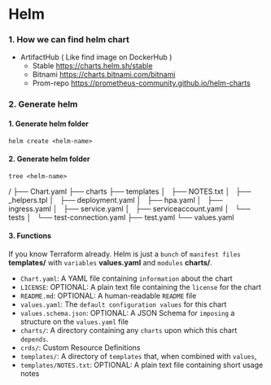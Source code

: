 # Helm
### 1. How we can find helm chart
* ArtifactHub ( Like find image on DockerHub )
  * Stable      https://charts.helm.sh/stable 
  * Bitnami     https://charts.bitnami.com/bitnami
  * Prom-repo   https://prometheus-community.github.io/helm-charts
### 2. Generate helm
#### 1. Generate helm folder
```
helm create <helm-name>
```

#### 2. Generate helm folder
```
tree <helm-name>
```
<helm-name>/
├── Chart.yaml
├── charts
├── templates
│   ├── NOTES.txt
│   ├── _helpers.tpl
│   ├── deployment.yaml
│   ├── hpa.yaml
│   ├── ingress.yaml
│   ├── service.yaml
│   ├── serviceaccount.yaml
│   └── tests
│       └── test-connection.yaml
├── test.yaml
└── values.yaml

#### 3. Functions
If you know Terraform already. Helm is just a `bunch` of `manifest files` **templates/** with `variables` **values.yaml** and `modules` **charts/**.

* `Chart.yaml`: A YAML file containing `information` about the chart
* `LICENSE`: OPTIONAL: A plain text file containing the `license` for the chart
* `README.md`: OPTIONAL: A human-readable `README` file
* `values.yaml`: The `default configuration values` for this chart
* `values.schema.json`: OPTIONAL: A JSON Schema for `imposing` a structure on the `values.yaml` file
* `charts/`: A directory containing any `charts` upon which this chart `depends`.
* `crds/`: Custom Resource Definitions
* `templates/`: A directory of `templates` that, when combined with `values`,
* `templates/NOTES.txt`: OPTIONAL: A plain text file containing short usage notes
